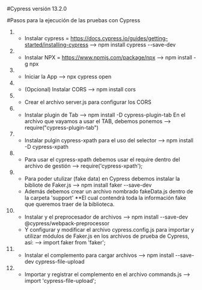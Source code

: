 #Cypress versión 13.2.0

#Pasos para la ejecución de las pruebas con Cypress

1. - Instalar cypress = https://docs.cypress.io/guides/getting-started/installing-cypress
    --> npm install cypress --save-dev
2. - Instalar NPX = https://www.npmjs.com/package/npx
    --> npm install -g npx
3. - Iniciar la App
    --> npx cypress open
4. - (Opcional) Instalar CORS
    --> npm install cors
6. - Crear el archivo server.js para configurar los CORS
7. - Instalar plugin de Tab
    --> npm install -D cypress-plugin-tab
    En el archivo que vayamos a usar el TAB, debemos ponemos
    --> require("cypress-plugin-tab")
8. - Instalar pulgin cypress-xpath para el uso del selector
    --> npm install -D cypress-xpath
9. - Para usar el cypress-xpath debemos usar el require dentro del archivo de gestión
    --> require('cypress-xpath');
10. - Para poder utulizar (fake data) en Cypress debemos instalar la bibliote de Faker.js
    --> npm install faker --save-dev
    - Además debemos crear un archivo nombrado fakeData.js dentro de la carpeta 'support'
        **El cual contendrá toda la información fake que queremos traer de la biblioteca.
11. - Instalar y el preprocesador de archivos
    --> npm install --save-dev @cypress/webpack-preprocessor
    - Y configurar y modificar el archivo cypress.config.js para importar y utilizar módulos 
        de Faker.js en los archivos de prueba de Cypress, así:
            --> import faker from 'faker';
12. - Instalar el complemento para cargar archivos
    --> npm install --save-dev cypress-file-upload
13. - Importar y registrar el complemento en el archivo commands.js
    --> import 'cypress-file-upload';
